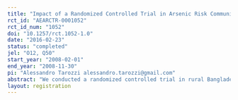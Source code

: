 ```yaml
---
title: "Impact of a Randomized Controlled Trial in Arsenic Risk Communication on Household Water-Source Choices in Bangladesh"
rct_id: "AEARCTR-0001052"
rct_id_num: "1052"
doi: "10.1257/rct.1052-1.0"
date: "2016-02-23"
status: "completed"
jel: "O12, Q50"
start_year: "2008-02-01"
end_year: "2008-11-30"
pi: "Alessandro Tarozzi alessandro.tarozzi@gmail.com"
abstract: "We conducted a randomized controlled trial in rural Bangladesh to examine how household drinking-water choices were affected by two different messages about risk from naturally occurring groundwater arsenic. Households in both randomized treatment arms were informed about the arsenic level in their well and whether that level was above or below the Bangladesh standard for arsenic. Households in one group of villages were encouraged to seek water from wells below the national standard. Households in the second group of villages received additional information explaining that lower-arsenic well water is always safer and these households were encouraged to seek water from wells with lower levels of arsenic, irrespective of the national standard. A simple model of household drinking-water choice indicates that the effect of the emphasis message is theoretically ambiguous. Empirically, we find that the richer message had a negative, but insignificant, effect on well-switching rates, but the estimates are sufficiently precise that we can rule out large positive effects. The main policy implication of this finding is that a one-time oral message conveying richer information on arsenic risks, while inexpensive and easily scalable, is unlikely to be successful in reducing exposure relative to the status-quo policy."
layout: registration
---
```


